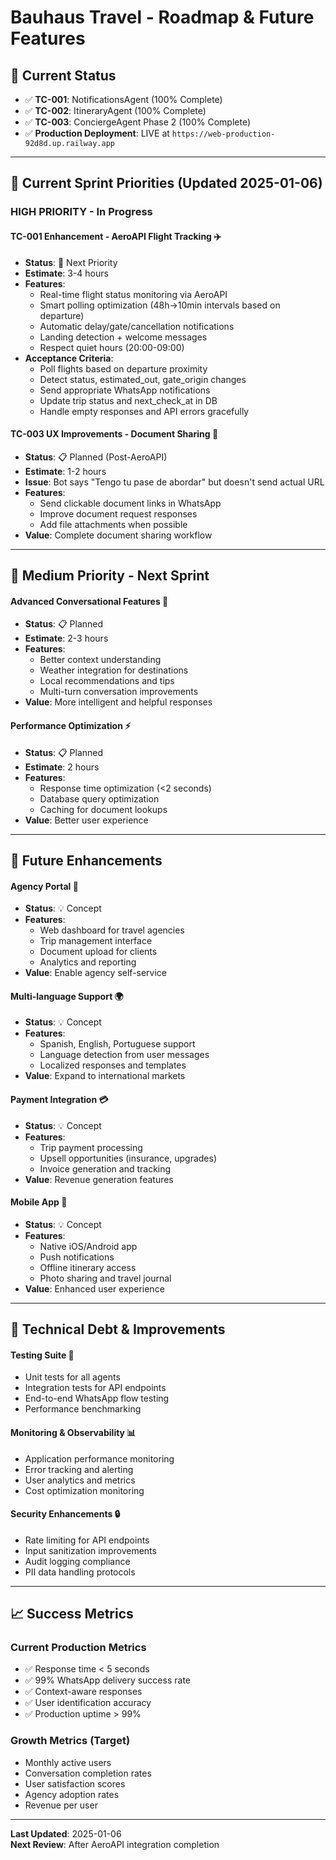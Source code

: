 # Bauhaus Travel - Roadmap & Future Features

## 🎯 **Current Status** 
- ✅ **TC-001**: NotificationsAgent (100% Complete)
- ✅ **TC-002**: ItineraryAgent (100% Complete) 
- ✅ **TC-003**: ConciergeAgent Phase 2 (100% Complete)
- ✅ **Production Deployment**: LIVE at `https://web-production-92d8d.up.railway.app`

---

## 🚀 **Current Sprint Priorities** (Updated 2025-01-06)

### **HIGH PRIORITY - In Progress**

#### **TC-001 Enhancement - AeroAPI Flight Tracking** ✈️
- **Status**: 🔄 Next Priority
- **Estimate**: 3-4 hours
- **Features**:
  - Real-time flight status monitoring via AeroAPI
  - Smart polling optimization (48h→10min intervals based on departure)
  - Automatic delay/gate/cancellation notifications 
  - Landing detection + welcome messages
  - Respect quiet hours (20:00-09:00)
- **Acceptance Criteria**:
  - Poll flights based on departure proximity
  - Detect status, estimated_out, gate_origin changes
  - Send appropriate WhatsApp notifications
  - Update trip status and next_check_at in DB
  - Handle empty responses and API errors gracefully

#### **TC-003 UX Improvements - Document Sharing** 📄
- **Status**: 📋 Planned (Post-AeroAPI)
- **Estimate**: 1-2 hours
- **Issue**: Bot says "Tengo tu pase de abordar" but doesn't send actual URL
- **Features**:
  - Send clickable document links in WhatsApp
  - Improve document request responses
  - Add file attachments when possible
- **Value**: Complete document sharing workflow

---

## 🎯 **Medium Priority - Next Sprint**

#### **Advanced Conversational Features** 🧠
- **Status**: 📋 Planned  
- **Estimate**: 2-3 hours
- **Features**:
  - Better context understanding
  - Weather integration for destinations
  - Local recommendations and tips
  - Multi-turn conversation improvements
- **Value**: More intelligent and helpful responses

#### **Performance Optimization** ⚡
- **Status**: 📋 Planned
- **Estimate**: 2 hours
- **Features**:
  - Response time optimization (<2 seconds)
  - Database query optimization
  - Caching for document lookups
- **Value**: Better user experience

---

## 🔮 **Future Enhancements**

#### **Agency Portal** 👥
- **Status**: 💡 Concept
- **Features**:
  - Web dashboard for travel agencies
  - Trip management interface
  - Document upload for clients
  - Analytics and reporting
- **Value**: Enable agency self-service

#### **Multi-language Support** 🌍
- **Status**: 💡 Concept
- **Features**:
  - Spanish, English, Portuguese support
  - Language detection from user messages
  - Localized responses and templates
- **Value**: Expand to international markets

#### **Payment Integration** 💳
- **Status**: 💡 Concept
- **Features**:
  - Trip payment processing
  - Upsell opportunities (insurance, upgrades)
  - Invoice generation and tracking
- **Value**: Revenue generation features

#### **Mobile App** 📱
- **Status**: 💡 Concept
- **Features**:
  - Native iOS/Android app
  - Push notifications
  - Offline itinerary access
  - Photo sharing and travel journal
- **Value**: Enhanced user experience

---

## 🐛 **Technical Debt & Improvements**

#### **Testing Suite** 🧪
- Unit tests for all agents
- Integration tests for API endpoints
- End-to-end WhatsApp flow testing
- Performance benchmarking

#### **Monitoring & Observability** 📊
- Application performance monitoring
- Error tracking and alerting
- User analytics and metrics
- Cost optimization monitoring

#### **Security Enhancements** 🔒
- Rate limiting for API endpoints
- Input sanitization improvements
- Audit logging compliance
- PII data handling protocols

---

## 📈 **Success Metrics**

### **Current Production Metrics**
- ✅ Response time < 5 seconds
- ✅ 99% WhatsApp delivery success rate
- ✅ Context-aware responses
- ✅ User identification accuracy
- ✅ Production uptime > 99%

### **Growth Metrics** (Target)
- Monthly active users
- Conversation completion rates
- User satisfaction scores
- Agency adoption rates
- Revenue per user

---

**Last Updated**: 2025-01-06  
**Next Review**: After AeroAPI integration completion 